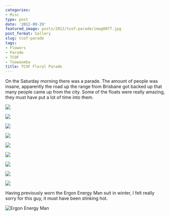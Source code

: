 ```yaml
---
categories:
- Misc
type: post
date: '2012-09-29'
featured_image: posts/2012/tcof-parade/imag0077.jpg
post_format: Gallery
slug: tcof-parade
tags:
- Flowers
- Parade
- TCOF
- Toowoomba
title: TCOF Floral Parade
---
```


On the Saturday morning there was a parade. The amount of people was insane, apparently the road up the range from Brisbane got backed up that many people came up from the city. Some of the floats were really amazing, they must have put a lot of time into them. 

![](imag0077.jpg)

![](imag0072.jpg)

![](imag0064.jpg)

![](imag0063.jpg)

![](imag0062.jpg)

![](2012-09-22-13-13-27.jpg)

![](2012-09-22-12-54-40.jpg)

![](2012-09-22-12-33-31.jpg)

![](2012-09-22-12-33-17.jpg)

Having previously worn the Ergon Energy Man suit in winter, I felt really sorry for this guy, it must have been stinking hot.

![Ergon Energy Man](ergon-energy-man.jpg)